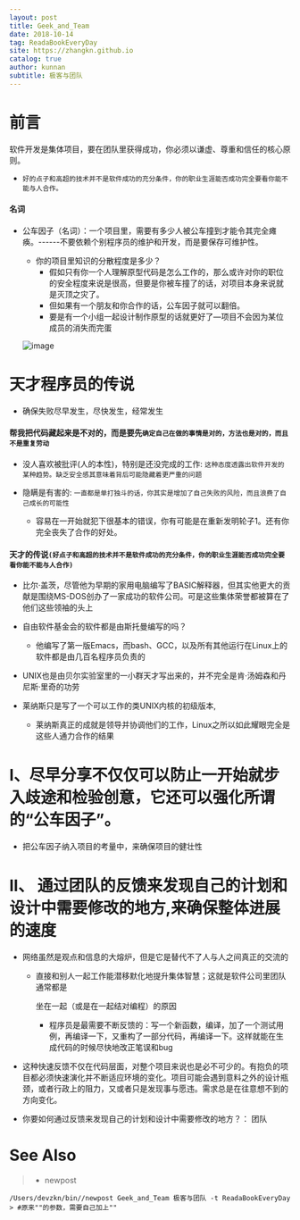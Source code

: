 ```yaml
---
layout: post
title: Geek_and_Team
date: 2018-10-14
tag: ReadaBookEveryDay
site: https://zhangkn.github.io
catalog: true
author: kunnan
subtitle: 极客与团队
---
```








# 前言



软件开发是集体项目，要在团队里获得成功，你必须以谦虚、尊重和信任的核心原则。



* `好的点子和高超的技术并不是软件成功的充分条件，你的职业生涯能否成功完全要看你能不能与人合作。`



#### 名词



* 公车因子（名词）：一个项目里，需要有多少人被公车撞到才能令其完全瘫痪。------不要依赖个别程序员的维护和开发，而是要保存可维护性。

  * 你的项目里知识的分散程度是多少？
    * 假如只有你一个人理解原型代码是怎么工作的，那么或许对你的职位的安全程度来说是很高，但要是你被车撞了的话，对项目本身来说就是灭顶之灾了。
    * 但如果有一个朋友和你合作的话，公车因子就可以翻倍。
    * 要是有一个小组一起设计制作原型的话就更好了—项目不会因为某位成员的消失而完蛋

  ![image](https://ws1.sinaimg.cn/large/006tBeITgy1fw7vjbvti1j30nx0er7b4.jpg)


# 天才程序员的传说



* 确保失败尽早发生，尽快发生，经常发生


#### 帮我把代码藏起来是不对的，而是要先`确定自己在做的事情是对的，方法也是对的，而且不是重复劳动`

* 没人喜欢被批评(人的本性)，特别是还没完成的工作: `这种态度透露出软件开发的某种趋势。缺乏安全感其意味着背后可能隐藏着更严重的问题`

* 隐瞒是有害的: `一直都是单打独斗的话，你其实是增加了自己失败的风险，而且浪费了自己成长的可能性`

  * 容易在一开始就犯下很基本的错误，你有可能是在重新发明轮子1。还有你完全丧失了合作的好处。










#### 天才的传说`(好点子和高超的技术并不是软件成功的充分条件，你的职业生涯能否成功完全要看你能不能与人合作)`





* 比尔·盖茨，尽管他为早期的家用电脑编写了BASIC解释器，但其实他更大的贡献是围绕MS\-DOS创办了一家成功的软件公司。可是这些集体荣誉都被算在了他们这些领袖的头上

* 自由软件基金会的软件都是由斯托曼编写的吗？

  * 他编写了第一版Emacs，而bash、GCC，以及所有其他运行在Linux上的软件都是由几百名程序员负责的

* UNIX也是由贝尔实验室里的一小群天才写出来的，并不完全是肯·汤姆森和丹尼斯·里奇的功劳

* 莱纳斯只是写了一个可以工作的类UNIX内核的初级版本,

  * 莱纳斯真正的成就是领导并协调他们的工作，Linux之所以如此耀眼完全是这些人通力合作的结果




# I、尽早分享不仅仅可以防止一开始就步入歧途和检验创意，它还可以强化所谓的“公车因子”。

*  把公车因子纳入项目的考量中，来确保项目的健壮性


# II、 通过团队的反馈来发现自己的计划和设计中需要修改的地方,来确保整体进展的速度



* 网络虽然是观点和信息的大熔炉，但是它是替代不了人与人之间真正的交流的

  * 直接和别人一起工作能潜移默化地提升集体智慧；这就是软件公司里团队通常都是

    坐在一起（或是在一起结对编程）的原因

    * 程序员是最需要不断反馈的：写一个新函数，编译，加了一个测试用例，再编译一下，又重构了一部分代码，再编译一下。这样就能在生成代码的时候尽快地改正笔误和bug

* 这种快速反馈不仅在代码层面，对整个项目来说也是必不可少的。有抱负的项目都必须快速演化并不断适应环境的变化。项目可能会遇到意料之外的设计瓶颈，或者行政上的阻力，又或者只是发现事与愿违。需求总是在往意想不到的方向变化。

* 你要如何通过反馈来发现自己的计划和设计中需要修改的地方？： 团队























# See Also 

>* newpost 
>
```
/Users/devzkn/bin//newpost Geek_and_Team 极客与团队 -t ReadaBookEveryDay
> #原来""的参数，需要自己加上""
```


